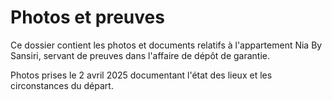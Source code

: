 # Photos et preuves

Ce dossier contient les photos et documents relatifs à l'appartement Nia By Sansiri, servant de preuves dans l'affaire de dépôt de garantie.

Photos prises le 2 avril 2025 documentant l'état des lieux et les circonstances du départ.